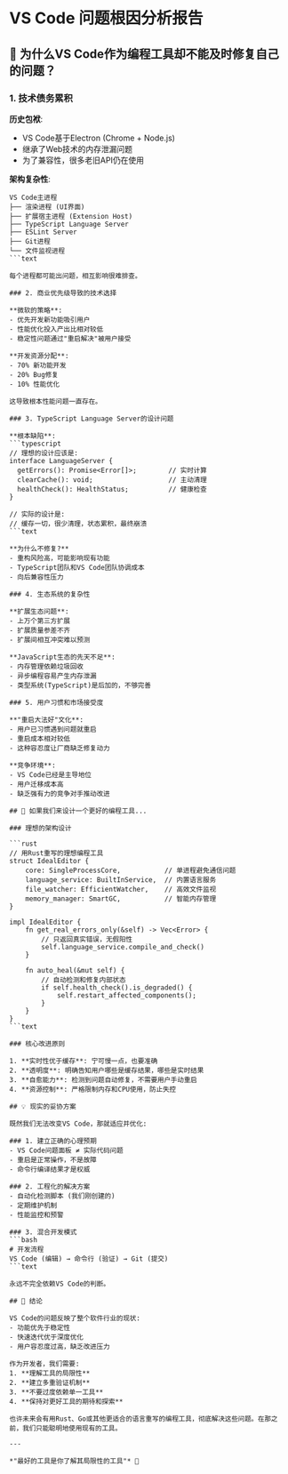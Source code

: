 # VS Code 问题根因分析报告

## 🎯 为什么VS Code作为编程工具却不能及时修复自己的问题？

### 1. 技术债务累积

**历史包袱**:

- VS Code基于Electron (Chrome + Node.js)
- 继承了Web技术的内存泄漏问题
- 为了兼容性，很多老旧API仍在使用

**架构复杂性**:

```text
VS Code主进程
├── 渲染进程 (UI界面)
├── 扩展宿主进程 (Extension Host)
├── TypeScript Language Server
├── ESLint Server
├── Git进程
└── 文件监视进程
```text

每个进程都可能出问题，相互影响很难排查。

### 2. 商业优先级导致的技术选择

**微软的策略**:
- 优先开发新功能吸引用户
- 性能优化投入产出比相对较低
- 稳定性问题通过"重启解决"被用户接受

**开发资源分配**:
- 70% 新功能开发
- 20% Bug修复
- 10% 性能优化

这导致根本性能问题一直存在。

### 3. TypeScript Language Server的设计问题

**根本缺陷**:
```typescript
// 理想的设计应该是:
interface LanguageServer {
  getErrors(): Promise<Error[]>;        // 实时计算
  clearCache(): void;                   // 主动清理
  healthCheck(): HealthStatus;          // 健康检查
}

// 实际的设计是:
// 缓存一切，很少清理，状态累积，最终崩溃
```text

**为什么不修复?**
- 重构风险高，可能影响现有功能
- TypeScript团队和VS Code团队协调成本
- 向后兼容性压力

### 4. 生态系统的复杂性

**扩展生态问题**:
- 上万个第三方扩展
- 扩展质量参差不齐
- 扩展间相互冲突难以预测

**JavaScript生态的先天不足**:
- 内存管理依赖垃圾回收
- 异步编程容易产生内存泄漏
- 类型系统(TypeScript)是后加的，不够完善

### 5. 用户习惯和市场接受度

**"重启大法好"文化**:
- 用户已习惯遇到问题就重启
- 重启成本相对较低
- 这种容忍度让厂商缺乏修复动力

**竞争环境**:
- VS Code已经是主导地位
- 用户迁移成本高
- 缺乏强有力的竞争对手推动改进

## 🔧 如果我们来设计一个更好的编程工具...

### 理想的架构设计

```rust
// 用Rust重写的理想编程工具
struct IdealEditor {
    core: SingleProcessCore,           // 单进程避免通信问题
    language_service: BuiltInService,  // 内置语言服务
    file_watcher: EfficientWatcher,    // 高效文件监视
    memory_manager: SmartGC,           // 智能内存管理
}

impl IdealEditor {
    fn get_real_errors_only(&self) -> Vec<Error> {
        // 只返回真实错误，无假阳性
        self.language_service.compile_and_check()
    }

    fn auto_heal(&mut self) {
        // 自动检测和修复内部状态
        if self.health_check().is_degraded() {
            self.restart_affected_components();
        }
    }
}
```text

### 核心改进原则

1. **实时性优于缓存**: 宁可慢一点，也要准确
2. **透明度**: 明确告知用户哪些是缓存结果，哪些是实时结果
3. **自愈能力**: 检测到问题自动修复，不需要用户手动重启
4. **资源控制**: 严格限制内存和CPU使用，防止失控

## 💡 现实的妥协方案

既然我们无法改变VS Code，那就适应并优化:

### 1. 建立正确的心理预期
- VS Code问题面板 ≠ 实际代码问题
- 重启是正常操作，不是故障
- 命令行编译结果才是权威

### 2. 工程化的解决方案
- 自动化检测脚本 (我们刚创建的)
- 定期维护机制
- 性能监控和预警

### 3. 混合开发模式
```bash
# 开发流程
VS Code (编辑) → 命令行 (验证) → Git (提交)
```text

永远不完全依赖VS Code的判断。

## 🎯 结论

VS Code的问题反映了整个软件行业的现状:
- 功能优先于稳定性
- 快速迭代优于深度优化
- 用户容忍度过高，缺乏改进压力

作为开发者，我们需要:
1. **理解工具的局限性**
2. **建立多重验证机制**
3. **不要过度依赖单一工具**
4. **保持对更好工具的期待和探索**

也许未来会有用Rust、Go或其他更适合的语言重写的编程工具，彻底解决这些问题。在那之前，我们只能聪明地使用现有的工具。

---

*"最好的工具是你了解其局限性的工具"* 📝
